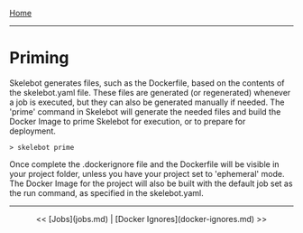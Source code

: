 [Home](index.md)

---

# Priming

Skelebot generates files, such as the Dockerfile, based on the contents of the skelebot.yaml file. These files are generated (or regenerated) whenever a job is executed, but they can also be generated manually if needed. The 'prime' command in Skelebot will generate the needed files and build the Docker Image to prime Skelebot for execution, or to prepare for deployment.

```
> skelebot prime
```

Once complete the .dockerignore file and the Dockerfile will be visible in your project folder, unless you have your project set to 'ephemeral' mode. The Docker Image for the project will also be built with the default job set as the run command, as specified in the skelebot.yaml.

---

<center><< [Jobs](jobs.md)  |  [Docker Ignores](docker-ignores.md) >></center>
